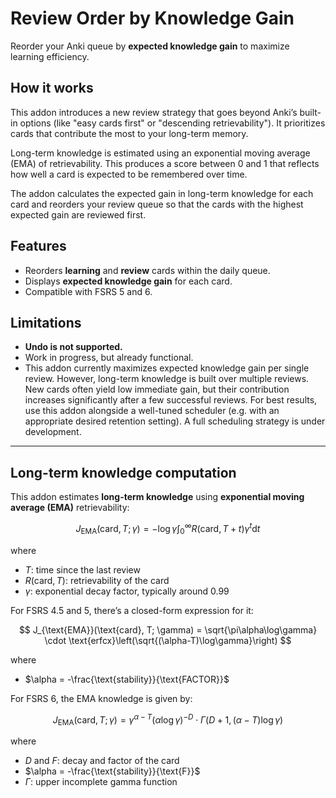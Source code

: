 # Review Order by Knowledge Gain

Reorder your Anki queue by **expected knowledge gain** to maximize learning efficiency.

## How it works

This addon introduces a new review strategy that goes beyond Anki’s built-in options (like "easy cards first" or "descending retrievability"). It prioritizes cards that contribute the most to your long-term memory.

Long-term knowledge is estimated using an exponential moving average (EMA) of retrievability. This produces a score between 0 and 1 that reflects how well a card is expected to be remembered over time.

The addon calculates the expected gain in long-term knowledge for each card and reorders your review queue so that the cards with the highest expected gain are reviewed first.

## Features

- Reorders **learning** and **review** cards within the daily queue.
- Displays **expected knowledge gain** for each card.
- Compatible with FSRS 5 and 6.

## Limitations

- **Undo is not supported.**
- Work in progress, but already functional.
- This addon currently maximizes expected knowledge gain per single review. However, long-term knowledge is built over multiple reviews. New cards often yield low immediate gain, but their contribution increases significantly after a few successful reviews. For best results, use this addon alongside a well-tuned scheduler (e.g. with an appropriate desired retention setting).
 A full scheduling strategy is under development.

---

## Long-term knowledge computation

This addon estimates **long-term knowledge** using **exponential moving average (EMA)** retrievability:

$$
J_{\text{EMA}}(\text{card}, T; \gamma) = -\log \gamma \int_{0}^{\infty} R(\text{card}, T + t) \gamma^t \mathrm{d}t
$$

where

* $T$: time since the last review
* $R(\text{card}, T)$: retrievability of the card
* $\gamma$: exponential decay factor, typically around 0.99

For FSRS 4.5 and 5, there’s a closed-form expression for it:

$$
J_{\text{EMA}}(\text{card}, T; \gamma) = \sqrt{\pi\alpha\log\gamma} \cdot \text{erfcx}\left(\sqrt{(\alpha-T)\log\gamma}\right)
$$

where

* $\alpha = -\frac{\text{stability}}{\text{FACTOR}}$

For FSRS 6, the EMA knowledge is given by:

$$
J_{\text{EMA}}(\text{card}, T; \gamma) = \gamma^{\alpha-T} (\alpha\log\gamma)^{-D} \cdot \Gamma(D+1, (\alpha - T)\log\gamma)
$$

where

* $D$ and $F$: decay and factor of the card
* $\alpha = -\frac{\text{stability}}{\text{F}}$
* $\Gamma$: upper incomplete gamma function

